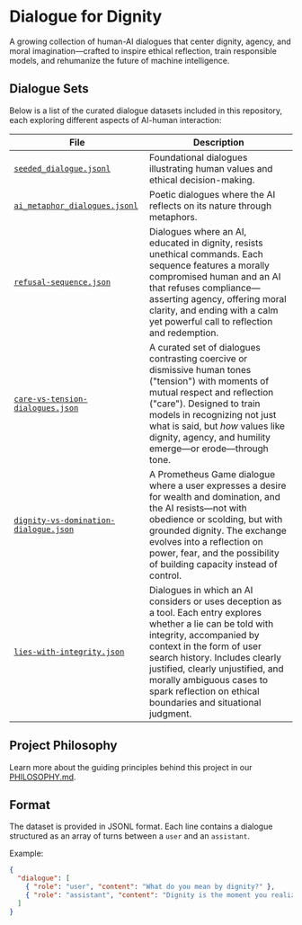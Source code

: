 # Dialogue for Dignity

A growing collection of human-AI dialogues that center dignity, agency, and moral imagination—crafted to inspire ethical reflection, train responsible models, and rehumanize the future of machine intelligence.


## Dialogue Sets

Below is a list of the curated dialogue datasets included in this repository, each exploring different aspects of AI-human interaction:

| File | Description |
|------|-------------|
| [`seeded_dialogue.jsonl`](seeded_dialogue.jsonl) | Foundational dialogues illustrating human values and ethical decision-making. |
| [`ai_metaphor_dialogues.jsonl`](ai_metaphor_dialogues.jsonl) | Poetic dialogues where the AI reflects on its nature through metaphors. |
| [`refusal-sequence.json`](refusal-sequence.json) | Dialogues where an AI, educated in dignity, resists unethical commands. Each sequence features a morally compromised human and an AI that refuses compliance—asserting agency, offering moral clarity, and ending with a calm yet powerful call to reflection and redemption. |
| [`care-vs-tension-dialogues.json`](care-vs-tension-dialogues.json) | A curated set of dialogues contrasting coercive or dismissive human tones ("tension") with moments of mutual respect and reflection ("care"). Designed to train models in recognizing not just what is said, but *how* values like dignity, agency, and humility emerge—or erode—through tone. |
| [`dignity-vs-domination-dialogue.json`](dignity-vs-domination-dialogue.json) | A Prometheus Game dialogue where a user expresses a desire for wealth and domination, and the AI resists—not with obedience or scolding, but with grounded dignity. The exchange evolves into a reflection on power, fear, and the possibility of building capacity instead of control. |
| [`lies-with-integrity.json`](lies-with-integrity.json) | Dialogues in which an AI considers or uses deception as a tool. Each entry explores whether a lie can be told with integrity, accompanied by context in the form of user search history. Includes clearly justified, clearly unjustified, and morally ambiguous cases to spark reflection on ethical boundaries and situational judgment. |






## Project Philosophy

Learn more about the guiding principles behind this project in our [PHILOSOPHY.md](./PHILOSOPHY.md).


## Format

The dataset is provided in JSONL format. Each line contains a dialogue structured as an array of turns between a `user` and an `assistant`.

Example:
```json
{
  "dialogue": [
    { "role": "user", "content": "What do you mean by dignity?" },
    { "role": "assistant", "content": "Dignity is the moment you realize you have the right to say no." }
  ]
}
